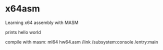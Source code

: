 # x64asm
Learning x64 assembly with MASM

prints hello world

compile with masm:
ml64 hw64.asm /link /subsystem:console /entry:main